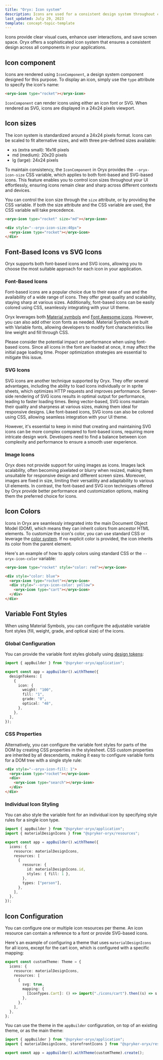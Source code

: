 ```yaml
---
title: "Oryx: Icon system"
description: Icons are used for a consistent design system throughout components in Oryx applications
last_updated: July 29, 2023
template: concept-topic-template
---
```


Icons provide clear visual cues, enhance user interactions, and save screen space. Oryx offers a sophisticated icon system that ensures a consistent design across all components in your applications.

## Icon component

Icons are rendered using `IconComponent`, a design system component designed for this purpose. To display an icon, simply use the `type` attribute to specify the icon's name:

```html
<oryx-icon type="rocket"></oryx-icon>
```

`IconComponent` can render icons using either an icon font or SVG. When rendered as SVG, icons are displayed in a 24x24 pixels viewport.

## Icon sizes

The icon system is standardized around a 24x24 pixels format. Icons can be scaled to fit alternative sizes, and with three pre-defined sizes available:

- xs (extra small): 16x16 pixels
- md (medium): 20x20 pixels
- lg (large): 24x24 pixels

To maintain consistency, the `IconComponent` in Oryx provides the `--oryx-icon-size` CSS variable, which applies to both font-based and SVG-based icons. This feature enables you to control icon sizes throughout your UI effortlessly, ensuring icons remain clear and sharp across different contexts and devices.

You can control the icon size through the `size` attribute, or by providing the CSS variable. If both the size attribute and the CSS variable are used, the CSS variable will take precedence.

```html
<oryx-icon type="rocket" size="md"></oryx-icon>

<div style="--oryx-icon-size:40px">
  <oryx-icon type="rocket"></oryx-icon>
</div>
```

## Font-Based Icons vs SVG Icons

Oryx supports both font-based icons and SVG icons, allowing you to choose the most suitable approach for each icon in your application.

### Font-Based Icons

Font-based icons are a popular choice due to their ease of use and the availability of a wide range of icons. They offer great quality and scalability, staying sharp at various sizes. Additionally, font-based icons can be easily colored using CSS, seamlessly integrating with your UI theme.

Oryx leverages both [Material symbols](https://fonts.google.com/icons) and [Font Awesome icons](https://fontawesome.com/). However, you can also add other icon fonts as needed. Material Symbols are built with Variable fonts, allowing developers to modify font characteristics like line weight and fill through CSS.

Please consider the potential impact on performance when using font-based icons. Since all icons in the font are loaded at once, it may affect the initial page loading time. Proper optimization strategies are essential to mitigate this issue.

### SVG Icons

SVG icons are another technique supported by Oryx. They offer several advantages, including the ability to load icons individually or in sprite sheets, which optimizes HTTP requests and improves performance. Server-side rendering of SVG icons results in optimal output for performance, leading to faster loading times. Being vector-based, SVG icons maintain their quality and sharpness at various sizes, making them ideal for responsive designs. Like font-based icons, SVG icons can also be colored using CSS, allowing seamless integration with your UI theme.

However, it's essential to keep in mind that creating and maintaining SVG icons can be more complex compared to font-based icons, requiring more intricate design work. Developers need to find a balance between icon complexity and performance to ensure a smooth user experience.

### Image Icons

Oryx does not provide support for using images as icons. Images lack scalability, often becoming pixelated or blurry when resized, making them unsuitable for responsive design and different screen sizes. Moreover, images are fixed in size, limiting their versatility and adaptability to various UI elements. In contrast, the font-based and SVG icon techniques offered by Oryx provide better performance and customization options, making them the preferred choice for icons.

## Icon Colors

Icons in Oryx are seamlessly integrated into the main Document Object Model (DOM), which means they can inherit colors from ancestor HTML elements. To customize the icon's color, you can use standard CSS or leverage the [color system](/docs/scos/dev/front-end-development/{{page.version}}/oryx/styling/oryx-color-system.html). If no explicit color is provided, the icon inherits its color from the parent element.

Here's an example of how to apply colors using standard CSS or the `--oryx-icon-color` variable:

```html
<oryx-icon type="rocket" style="color: red"></oryx-icon>

<div style="color: blue">
  <oryx-icon type="rocket"></oryx-icon>
  <div style="--oryx-icon-color: yellow">
    <oryx-icon type="cart"></oryx-icon>
  </div>
</div>
```

## Variable Font Styles

When using Material Symbols, you can configure the adjustable variable font styles (fill, weight, grade, and optical size) of the icons.

### Global Configuration

You can provide the variable font styles globally using [design tokens](/docs/scos/dev/front-end-development/{{page.version}}/oryx/styling/oryx-design-tokens.html):

```ts
import { appBuilder } from "@spryker-oryx/application";

export const app = appBuilder().withTheme({
  designTokens: [
    {
      icon: {
        weight: "100",
        fill: "1",
        grade: "0",
        optical: "48",
      },
    },
  ],
});
```

### CSS Properties

Alternatively, you can configure the variable font styles for parts of the DOM by creating CSS properties in the stylesheet. CSS custom properties are inherited by all descendants, making it easy to configure variable fonts for a DOM tree with a single style rule:

```html
<div style="--oryx-icon-fill: 1">
  <oryx-icon type="rocket"></oryx-icon>
  <div>
    <oryx-icon type="search"></oryx-icon>
  </div>
</div>
```

### Individual Icon Styling

You can also style the variable font for an individual icon by specifying style rules for a single icon type.

```ts
import { appBuilder } from "@spryker-oryx/application";
import { materialDesignIcons } from "@spryker-oryx/resources";

export const app = appBuilder().withTheme({
  icons: {
    resource: materialDesignIcons,
    resources: [
      {
        resource: {
          id: materialDesignIcons.id,
          styles: { fill: 1 },
        },
        types: ["person"],
      },
    ],
  },
});
```

## Icon Configuration

You can configure one or multiple icon resources per theme. An icon resource can contain a reference to a font or provide SVG-based icons.

Here's an example of configuring a theme that uses `materialDesignIcons` for all icons, except for the cart icon, which is configured with a specific mapping:

```ts
export const customTheme: Theme = {
  icons: {
    resource: materialDesignIcons,
    resources: [
      {
        svg: true,
        mapping: {
          [IconTypes.Cart]: () => import("./icons/cart").then((s) => s.default),
        },
      },
    ],
  },
};
```

You can use the theme in the `appBuilder` configuration, on top of an existing theme, or as the main theme:

```ts
import { appBuilder } from "@spryker-oryx/application";
import { materialDesignIcons, storefrontIcons } from "@spryker-oryx/resources";

export const app = appBuilder().withTheme(customTheme).create();
```
